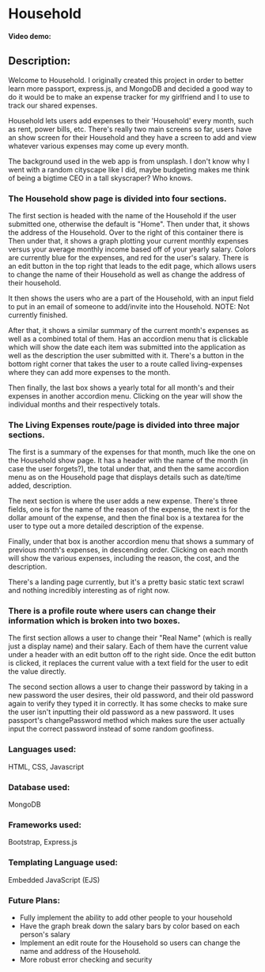 # Household

#### Video demo:

## Description:
Welcome to Household. I originally created this project in order to better learn more passport, express.js, and MongoDB and decided a good way to do it would be to make
an expense tracker for my girlfriend and I to use to track our shared expenses.

Household lets users add expenses to their 'Household' every month, such as rent, power bills, etc. There's really two main screens so far, users have an show screen for their Household and they have a screen to add and view whatever various expenses may come up every month. 

The background used in the web app is from unsplash. I don't know why I went with a random cityscape like I did, maybe budgeting makes me think of being a bigtime CEO in a tall skyscraper? Who knows.

### The Household show page is divided into four sections.

The first section is headed with the name of the Household if the user submitted one, otherwise the default is "Home". Then under that, it shows the address of the Household. Over to the right of this container there is Then under that, it shows a graph plotting your current monthly expenses versus your average monthly income based off of your yearly salary. Colors are currently blue for the expenses, and red for the user's salary. There is an edit button in the top right that leads to the edit page, which allows users to change the name of their Household as well as change the address of their household.

It then shows the users who are a part of the Household, with an input field to put in an email of someone to add/invite into the Household. NOTE: Not currently finished.

After that, it shows a similar summary of the current month's expenses as well as a combined total of them. Has an accordion menu that is clickable which will show the date each item was submitted into the application as well as the description the user submitted with it. There's a button in the bottom right corner that takes the user to a route called living-expenses where they can add more expenses to the month.

Then finally, the last box shows a yearly total for all month's and their expenses in another accordion menu. Clicking on the year will show the individual months and their respectively totals.

### The Living Expenses route/page is divided into three major sections.

The first is a summary of the expenses for that month, much like the one on the Household show page. It has a header with the name of the month (in case the user forgets?), the total under that, and then the same accordion menu as on the Household page that displays details such as date/time added, description.

The next section is where the user adds a new expense. There's three fields, one is for the name of the reason of the expense, the next is for the dollar amount of the expense, and then the final box is a textarea for the user to type out a more detailed description of the expense.

Finally, under that box is another accordion menu that shows a summary of previous month's expenses, in descending order. Clicking on each month will show the various expenses, including the reason, the cost, and the description.

There's a landing page currently, but it's a pretty basic static text scrawl and nothing incredibly interesting as of right now. 

### There is a profile route where users can change their information which is broken into two boxes.

The first section allows a user to change their "Real Name" (which is really just a display name) and their salary. Each of them have the current value under a header with an edit button off to the right side. Once the edit button is clicked, it replaces the current value with a text field for the user to edit the value directly.

The second section allows a user to change their password by taking in a new password the user desires, their old password, and their old password again to verify they typed it in correctly. It has some checks to make sure the user isn't inputting their old password as a new password. It uses passport's changePassword method which makes sure the user actually input the correct password instead of some random goofiness.

### Languages used:
HTML, CSS, Javascript
### Database used:
MongoDB
### Frameworks used:
Bootstrap, Express.js
### Templating Language used:
Embedded JavaScript (EJS)

### Future Plans:
- Fully implement the ability to add other people to your household
- Have the graph break down the salary bars by color based on each person's salary
- Implement an edit route for the Household so users can change the name and address of the Household.
- More robust error checking and security